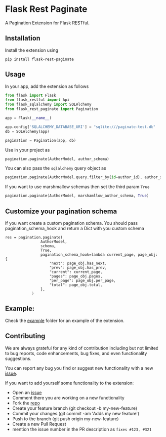 # Flask Rest Paginate

A Pagination Extension for Flask RESTful.

## Installation

Install the extension using 
```
pip install flask-rest-paginate
```

## Usage
In your app, add the extension as follows

```py
from flask import Flask
from flask_restful import Api
from flask_sqlalchemy import SQLAlchemy
from flask_rest_paginate import Pagination

app = Flask(__name__)

app.config['SQLALCHEMY_DATABASE_URI'] = "sqlite:///paginate-test.db"
db = SQLAlchemy(app)

pagination = Pagination(app, db)

```

Use in your project as
```py
pagination.paginate(AuthorModel, author_schema)
```

You can also pass the `sqlalchemy` query object as
```py
pagination.paginate(AuthorModel.query.filter_by(id=author_id), author_schema)
```

If you want to use marshmallow schemas then set the third param `True`
```py
pagination.paginate(AuthorModel, marshamllow_author_schema, True)
```

## Customize your pagination schema

If you want create a custom pagination schema. You should pass pagination_schema_hook and return a Dict with you custom schema
```
res = pagination.paginate(
                AuthorModel,
                schema,
                True,
                pagination_schema_hook=lambda current_page, page_obj: {
                    "next": page_obj.has_next,
                    "prev": page_obj.has_prev,
                    "current": current_page,
                    "pages": page_obj.pages,
                    "per_page": page_obj.per_page,
                    "total": page_obj.total,
                },
            )
``` 


## Example:

Check the [example](https://github.com/mtShaikh/flask-rest-paginate/tree/master/example) folder for an example of the extension.

## Contributing

We are always grateful for any kind of contribution including but not limited to bug reports, code enhancements, bug fixes, and even functionality suggestions.

You can report any bug you find or suggest new functionality with a new [issue](https://github.com/mtShaikh/flask-rest-paginate/issues).

If you want to add yourself some functionality to the extension:
 
- Open an [issue](https://github.com/mtShaikh/flask-rest-paginate/issues)
- Comment there you are working on a new functionality
- Fork the [repo](https://github.com/mtShaikh/flask-rest-paginate/)
- Create your feature branch (git checkout -b my-new-feature)
- Commit your changes (git commit -am 'Adds my new feature')
- Push to the branch (git push origin my-new-feature)
- Create a new Pull Request
- mention the issue number in the PR description as `fixes #123, #321`
